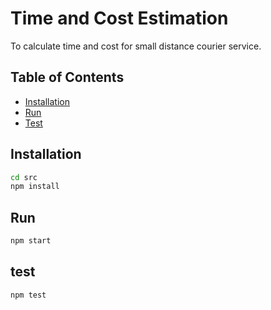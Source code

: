 # Time and Cost Estimation

To calculate time and cost for small distance courier service.

## Table of Contents

- [Installation](#installation)
- [Run](#run)
- [Test](#test) 


## Installation

```bash
cd src
npm install
```

## Run

```bash
npm start
```

## test

```bash
npm test
```